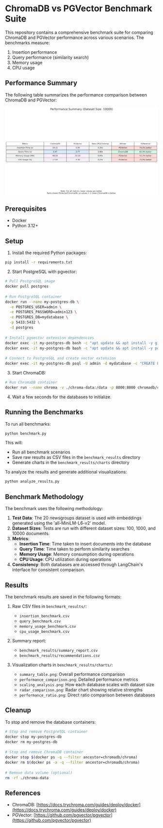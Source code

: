 # ChromaDB vs PGVector Benchmark Suite

This repository contains a comprehensive benchmark suite for comparing ChromaDB and PGVector performance across various scenarios. The benchmarks measure:

1. Insertion performance
2. Query performance (similarity search)
3. Memory usage
4. CPU usage

## Performance Summary

The following table summarizes the performance comparison between ChromaDB and PGVector:

![Performance Summary](benchmark_results/charts/summary_table.png)

## Prerequisites

- Docker
- Python 3.12+

## Setup

1. Install the required Python packages:
```bash
pip install -r requirements.txt
```

2. Start PostgreSQL with pgvector:
```bash
# Pull PostgreSQL image
docker pull postgres

# Run PostgreSQL container
docker run --name my-postgres-db \
  -e POSTGRES_USER=admin \
  -e POSTGRES_PASSWORD=admin123 \
  -e POSTGRES_DB=mydatabase \
  -p 5433:5432 \
  -d postgres

# Install pgvector extension dependencies
docker exec -it my-postgres-db bash -c "apt update && apt install -y git postgresql-server-dev-14 make gcc"
docker exec -it my-postgres-db bash -c "apt update && apt install -y postgresql-server-dev-17"

# Connect to PostgreSQL and create vector extension
docker exec -it my-postgres-db psql -U admin -d mydatabase -c "CREATE EXTENSION vector;"
```

3. Start ChromaDB:
```bash
# Run ChromaDB container
docker run --name chroma -v ./chroma-data:/data -p 8000:8000 chromadb/chroma
```

4. Wait a few seconds for the databases to initialize.

## Running the Benchmarks

To run all benchmarks:
```bash
python benchmark.py
```

This will:
- Run all benchmark scenarios
- Save raw results as CSV files in the `benchmark_results` directory
- Generate charts in the `benchmark_results/charts` directory

To analyze the results and generate additional visualizations:
```bash
python analyze_results.py
```

## Benchmark Methodology

The benchmark uses the following methodology:

1. **Test Data**: The 20 newsgroups dataset is used with embeddings generated using the 'all-MiniLM-L6-v2' model.
2. **Dataset Sizes**: Tests are run with different dataset sizes: 100, 1000, and 10000 documents.
3. **Metrics**:
   - **Insertion Time**: Time taken to insert documents into the database
   - **Query Time**: Time taken to perform similarity searches
   - **Memory Usage**: Memory consumption during operations
   - **CPU Usage**: CPU utilization during operations
4. **Consistency**: Both databases are accessed through LangChain's interface for consistent comparison.

## Results

The benchmark results are saved in the following formats:

1. Raw CSV files in `benchmark_results/`:
   - `insertion_benchmark.csv`
   - `query_benchmark.csv`
   - `memory_usage_benchmark.csv`
   - `cpu_usage_benchmark.csv`

2. Summary report:
   - `benchmark_results/summary_report.csv`
   - `benchmark_results/recommendations.csv`

3. Visualization charts in `benchmark_results/charts/`:
   - `summary_table.png`: Overall performance comparison
   - `performance_comparison.png`: Detailed performance metrics
   - `scaling_analysis.png`: How each database scales with dataset size
   - `radar_comparison.png`: Radar chart showing relative strengths
   - `performance_ratio.png`: Direct ratio comparison between databases

## Cleanup

To stop and remove the database containers:
```bash
# Stop and remove PostgreSQL container
docker stop my-postgres-db
docker rm my-postgres-db

# Stop and remove ChromaDB container
docker stop $(docker ps -q --filter ancestor=chromadb/chroma)
docker rm $(docker ps -a -q --filter ancestor=chromadb/chroma)

# Remove data volume (optional)
rm -rf ./chroma-data
```

## References

- ChromaDB: [https://docs.trychroma.com/guides/deploy/docker](https://docs.trychroma.com/guides/deploy/docker)
- PGVector: [https://github.com/pgvector/pgvector](https://github.com/pgvector/pgvector)
